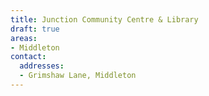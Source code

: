 ```yaml
---
title: Junction Community Centre & Library
draft: true
areas:
- Middleton
contact:
  addresses:
  - Grimshaw Lane, Middleton
---
```


